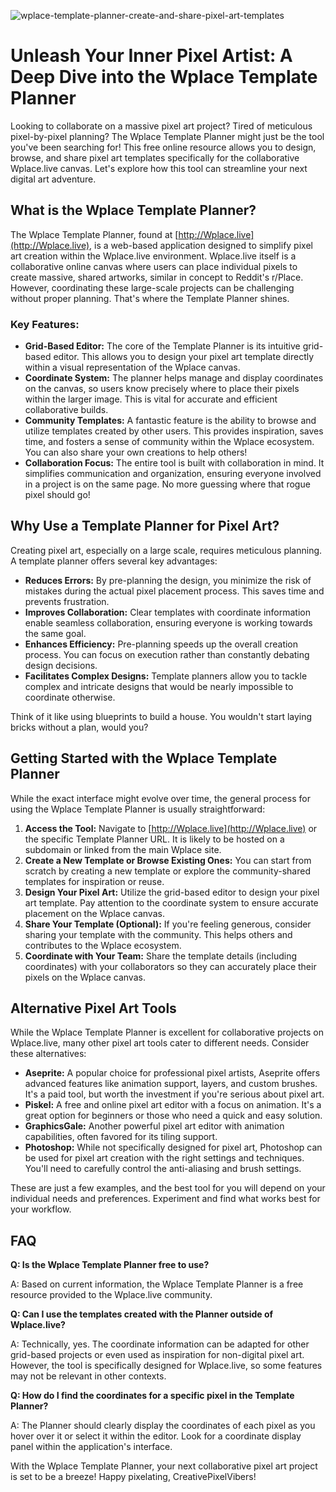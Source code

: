 ![wplace-template-planner-create-and-share-pixel-art-templates](https://images.pexels.com/photos/8382369/pexels-photo-8382369.jpeg?auto=compress&cs=tinysrgb&fit=crop&h=627&w=1200)

# Unleash Your Inner Pixel Artist: A Deep Dive into the Wplace Template Planner

Looking to collaborate on a massive pixel art project? Tired of meticulous pixel-by-pixel planning? The Wplace Template Planner might just be the tool you've been searching for! This free online resource allows you to design, browse, and share pixel art templates specifically for the collaborative Wplace.live canvas. Let's explore how this tool can streamline your next digital art adventure.

## What is the Wplace Template Planner?

The Wplace Template Planner, found at [http://Wplace.live](http://Wplace.live), is a web-based application designed to simplify pixel art creation within the Wplace.live environment. Wplace.live itself is a collaborative online canvas where users can place individual pixels to create massive, shared artworks, similar in concept to Reddit's r/Place. However, coordinating these large-scale projects can be challenging without proper planning. That's where the Template Planner shines.

### Key Features:

*   **Grid-Based Editor:** The core of the Template Planner is its intuitive grid-based editor. This allows you to design your pixel art template directly within a visual representation of the Wplace canvas.
*   **Coordinate System:** The planner helps manage and display coordinates on the canvas, so users know precisely where to place their pixels within the larger image. This is vital for accurate and efficient collaborative builds.
*   **Community Templates:** A fantastic feature is the ability to browse and utilize templates created by other users. This provides inspiration, saves time, and fosters a sense of community within the Wplace ecosystem. You can also share your own creations to help others!
*   **Collaboration Focus:** The entire tool is built with collaboration in mind. It simplifies communication and organization, ensuring everyone involved in a project is on the same page. No more guessing where that rogue pixel should go!

## Why Use a Template Planner for Pixel Art?

Creating pixel art, especially on a large scale, requires meticulous planning. A template planner offers several key advantages:

*   **Reduces Errors:** By pre-planning the design, you minimize the risk of mistakes during the actual pixel placement process. This saves time and prevents frustration.
*   **Improves Collaboration:** Clear templates with coordinate information enable seamless collaboration, ensuring everyone is working towards the same goal.
*   **Enhances Efficiency:** Pre-planning speeds up the overall creation process. You can focus on execution rather than constantly debating design decisions.
*   **Facilitates Complex Designs:** Template planners allow you to tackle complex and intricate designs that would be nearly impossible to coordinate otherwise.

Think of it like using blueprints to build a house. You wouldn't start laying bricks without a plan, would you?

## Getting Started with the Wplace Template Planner

While the exact interface might evolve over time, the general process for using the Wplace Template Planner is usually straightforward:

1.  **Access the Tool:** Navigate to [http://Wplace.live](http://Wplace.live) or the specific Template Planner URL. It is likely to be hosted on a subdomain or linked from the main Wplace site.
2.  **Create a New Template or Browse Existing Ones:** You can start from scratch by creating a new template or explore the community-shared templates for inspiration or reuse.
3.  **Design Your Pixel Art:** Utilize the grid-based editor to design your pixel art template. Pay attention to the coordinate system to ensure accurate placement on the Wplace canvas.
4.  **Share Your Template (Optional):** If you're feeling generous, consider sharing your template with the community. This helps others and contributes to the Wplace ecosystem.
5.  **Coordinate with Your Team:** Share the template details (including coordinates) with your collaborators so they can accurately place their pixels on the Wplace canvas.

## Alternative Pixel Art Tools

While the Wplace Template Planner is excellent for collaborative projects on Wplace.live, many other pixel art tools cater to different needs. Consider these alternatives:

*   **Aseprite:** A popular choice for professional pixel artists, Aseprite offers advanced features like animation support, layers, and custom brushes. It's a paid tool, but worth the investment if you're serious about pixel art.
*   **Piskel:** A free and online pixel art editor with a focus on animation. It's a great option for beginners or those who need a quick and easy solution.
*   **GraphicsGale:** Another powerful pixel art editor with animation capabilities, often favored for its tiling support.
*   **Photoshop:** While not specifically designed for pixel art, Photoshop can be used for pixel art creation with the right settings and techniques. You'll need to carefully control the anti-aliasing and brush settings.

These are just a few examples, and the best tool for you will depend on your individual needs and preferences. Experiment and find what works best for your workflow.

## FAQ

**Q: Is the Wplace Template Planner free to use?**

A: Based on current information, the Wplace Template Planner is a free resource provided to the Wplace.live community.

**Q: Can I use the templates created with the Planner outside of Wplace.live?**

A: Technically, yes. The coordinate information can be adapted for other grid-based projects or even used as inspiration for non-digital pixel art. However, the tool is specifically designed for Wplace.live, so some features may not be relevant in other contexts.

**Q: How do I find the coordinates for a specific pixel in the Template Planner?**

A: The Planner should clearly display the coordinates of each pixel as you hover over it or select it within the editor. Look for a coordinate display panel within the application's interface.

With the Wplace Template Planner, your next collaborative pixel art project is set to be a breeze! Happy pixelating, CreativePixelVibers!
